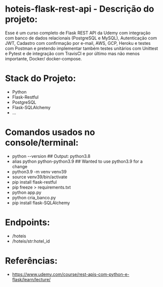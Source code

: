 # hoteis-flask-rest-api - Descrição do projeto:

Esse é um curso completo de Flask REST API da Udemy com integração com banco de dados relacionais (PostgreSQL e MySQL),  Autenticação com JWT, Cadastro com confirmação por e-mail, AWS, GCP, Heroku e testes com Postman e pretendo implementar também testes unitários com Unittest e Pytest e de integração com TravisCI e por último mas não menos importante, Docker/ docker-compose.


# Stack do Projeto:

- Python
- Flask-Restful
- PostgreSQL
- Flask-SQLAlchemy
- ...

# Comandos usados no console/terminal:

- python --version   ## Output: python3.8
- alias python python-python3.9   ## Wanted to use python3.9 for a change
- python3.9 -m venv venv39
- source venv39/bin/activate
- pip install flask-restful
- pip freeze > requirements.txt
- python app.py
- python cria_banco.py
- pip install flask-SQLAlchemy

# Endpoints:

- /hoteis
- /hoteis/str:hotel_id

# Referências:

- https://www.udemy.com/course/rest-apis-com-python-e-flask/learn/lecture/
